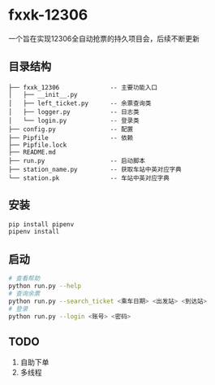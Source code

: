 fxxk-12306
==============================================
一个旨在实现12306全自动抢票的持久项目会，后续不断更新

## 目录结构
    ├── fxxk_12306              -- 主要功能入口
    │   ├── __init__.py
    │   ├── left_ticket.py      -- 余票查询类
    │   ├── logger.py           -- 日志类
    │   └── login.py            -- 登录类
    ├── config.py               -- 配置
    ├── Pipfile                 -- 依赖
    ├── Pipfile.lock
    ├── README.md
    ├── run.py                  -- 启动脚本
    ├── station_name.py         -- 获取车站中英对应字典
    └── station.pk              -- 车站中英对应字典

## 安装
```bash
pip install pipenv
pipenv install
```

## 启动
```bash
# 查看帮助
python run.py --help
# 查询余票
python run.py --search_ticket <乘车日期> <出发站> <到达站>
# 登录
python run.py --login <账号> <密码>
```

## TODO
1. 自助下单
2. 多线程